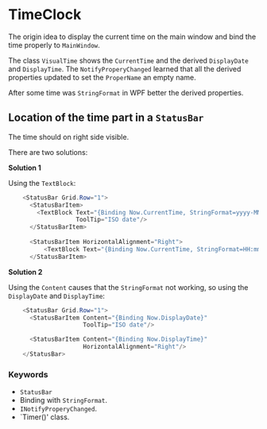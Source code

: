 ﻿# TimeClock

The origin idea to display the current time on the main window and bind the time properly to `MainWindow`.

The class `VisualTime` shows the `CurrentTime` and the derived `DisplayDate` and `DisplayTime`.
The `NotifyProperyChanged` learned that all the derived properties updated to set the `ProperName` an empty name.

After some time was `StringFormat` in WPF better the derived properties.

## Location of the time part in a `StatusBar`

The time should on right side visible.

There are two solutions:

**Solution 1**

Using the `TextBlock`:
``` C#
    <StatusBar Grid.Row="1">
      <StatusBarItem>
        <TextBlock Text="{Binding Now.CurrentTime, StringFormat=yyyy-MM-dd}"
                   ToolTip="ISO date"/>
      </StatusBarItem>
      
      <StatusBarItem HorizontalAlignment="Right">
          <TextBlock Text="{Binding Now.CurrentTime, StringFormat=HH:mm}"/>
      </StatusBarItem>
```

**Solution 2**

Using the `Content` causes that the `StringFormat` not working, so using the `DisplayDate` and `DisplayTime`:

``` C#
    <StatusBar Grid.Row="1">
      <StatusBarItem Content="{Binding Now.DisplayDate}"
                     ToolTip="ISO date"/>

      <StatusBarItem Content="{Binding Now.DisplayTime}" 
                     HorizontalAlignment="Right"/>
    </StatusBar>
```

### Keywords
- `StatusBar`
- Binding with `StringFormat`.
- `INotifyProperyChanged`.
- `Timer()' class.


